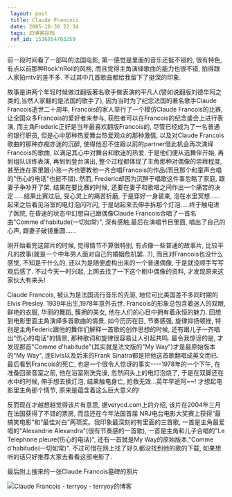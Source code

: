 ```yaml
---
 layout: post
 title: Claude Francois
 date: 2005-10-30 22:34
 tags: 旧博客存档
 ref_id: 1536954703259
---
```

前一段时间看了一部叫的法国电影, 第一感觉是里面的音乐还挺不错的, 很有特色, 有点以前那种Rock'nRoll的风格,
而且觉得主角演绎歌曲的能力也很不错, 拍得跟人家拍mtv的差不多. 不过其中几首歌曲都给我留下了挺深的印象.



故事是讲两个年轻时候做过翻版著名歌手做表演的平凡人(譬如说翻版刘德华阿之类的,当然人家翻的是法国的歌手了), 因为当时为了纪念法国的著名歌手Claude
Francois逝世二十周年, Francois的家人举行了一个模仿Claude Francois的比赛, 让全国众多Francois的爱好者来参与,
获胜者可以在Francois的纪念盛会上进行表演, 而主角Frederic正好是当年最喜欢翻版Francois的, 尽管已经成为了一名普通的银行职员,
但是心中那种热爱舞台热爱观众的那种激情, 以及对Claude Francois歌曲的那种亦痴亦迷的沉醉,
使得他忍不住跟以前的partner借此机会再次演绎Francois的歌曲, 以满足其心中对舞台和歌迷的热爱. 于是他们便从选舞伴开始, 再到组队训练表演,
再到到登台演出, 整个过程都体现了主角那种对偶像的崇拜程度,
甚至连在家里跟小孩一齐也要教他一齐合唱Francois的作品(而且那个和童声合唱的"伤心的电话"也挺不错). 然而,
Frederic却因为沉醉于唱歌这件事忽略了家庭, 跟妻子争吵开了架, 结果在要比赛的时候,
还要在妻子和歌唱之间作出一个痛苦的决定......结果比赛过后, 受心灵上的痛苦折磨, 于是穿好一身装束,
泡在水里冥想......起来之后看见浴室的电灯泡闪吖闪, 于是站起来去伸手拆那个灯泡.....终于触电进了医院, 在昏迷的状态中幻想自己跟偶像Claude
Francois合唱了一首名曲"Comme d'habitude(一切如常)", 深有感触,最后在演唱节目里面, 唱出了自己的心声,
跟妻子破镜重圆......



刚开始看完这部片的时候, 觉得情节不算很特别, 有点像一些普通的故事片, 比较平凡的故事(就是一个中年男人面对自己的婚姻危机罢...?),
而且对Francois也没什么感觉, 不知是干什么的, 还以为是随便虚构出来的一个普通偶像, 于是就没顺手写写观后感了. 不过今天一时兴起,
上网去找了一下这个剧中偶像的资料, 才发现原来这家伙大有来头!



Claude Francois, 被认为是法国流行音乐的先驱, 地位可比美国差不多同时期的Elvis Presley. 1939年出生,1978年意外去世.
Francois的形象总包含着迷人的双眼, 鲜艳的衣服, 华丽的舞蹈, 簇拥的美女, 他在人们的心目中拥有着永恒的魅力.
回想到电影里面主角演绎多首歌曲的情景, 如今历历在目, 节奏感强, 旋律抑扬顿挫, 特别是主角Federic跟他的舞伴们解释一首歌的创作思想的时候,
还有跟儿子一齐唱出"伤心的电话"的情景, 那种歌词和旋律很容易让人引起共鸣. 最令我惊讶的是, 才发现那首"Comme
d'habitude"(其实就是法文版的"My Way")才是最原始版本的"My Way", 连Elvis以及后来的Frank
Sinatra都是把他这首歌翻唱成英文而已. 最后看到Francois的死亡, 也是一个很令人惊讶的事实----1978年的一个下午, 在准备回录音室之前,
他在浴室刚洗完澡, 忽然间头上的电灯泡烧了, 于是在双脚还在水中的时候, 伸手想去换灯泡, 结果触电身亡, 抢救无效...英年早逝阿~~!
才想起电影里主角那个情节, 原来是蕴含着这么巨大意义的!



反而现在才越想越觉得该片有意思, 据verycd.com上的介绍, 该片在2004年三月在法国获得了不错的票房, 而且还在今年法国首届
NRJ电台电影大奖赛上获得“最搞笑电影”和“最佳对白”两项奖。我印象最深刻的有里面的三首歌, 一首是主角最爱唱的"Alexandrie
Alexandra"(很有节奏感的一首歌), 一首是主角和儿子合唱的"Le Telephone pleure(伤心的电话)", 还有一首就是My
Way的原始版本,"Comme d'habitude(一切如常)". 不过可惜在网上找了好久都没找到他的歌的下载,
如果想听的话只好推荐大家去看看这部电影了.



最后附上搜来的一张Claude Francois墓碑的照片

![Claude Francois - terryoy -
terryoy的博客](http://imglf5.nosdn0.126.net/img/d3RhVFdGTXZTU3FWYjUvU0NEZTFhbU9EUk9Cb1NSMG03bXRLanBVaE1rbCtzZ1doamwxUEZ3PT0.jpg)


